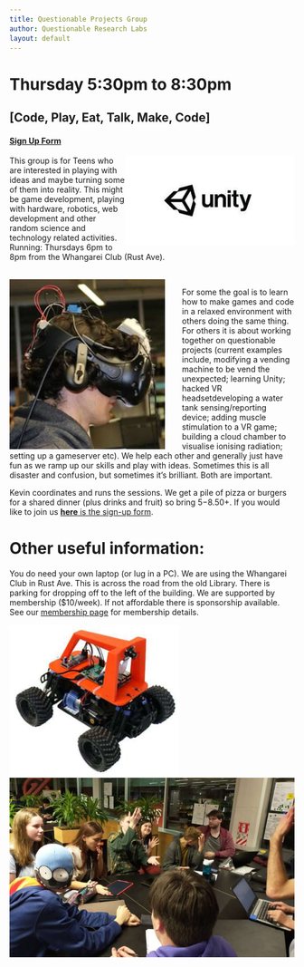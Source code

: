 ```yaml
---
title: Questionable Projects Group
author: Questionable Research Labs
layout: default
---
```


# Thursday 5:30pm to 8:30pm

## [Code, Play, Eat, Talk, Make, Code]

#### [Sign Up Form][sul]

<img src="/info-page-assets/groups/unity_o.jpg" style="float: right">

This group is for Teens who are interested in playing with ideas and maybe turning some of them into reality. This might be game development, playing with
hardware, robotics, web development and other random science and technology related activities.
Running: Thursdays 6pm to 8pm from the Whangarei Club (Rust Ave).

<br>

<img src="/info-page-assets/questionable/beefy-heathy_o.jpg" style="float: left; padding-right:30px;">

For some the goal is to learn how to make games and code in a relaxed environment with others doing the same thing. For others it is about working together on
questionable projects (current examples include, modifying a vending machine to be vend the unexpected; learning Unity; hacked VR headsetdeveloping a water tank
sensing/reporting device; adding muscle stimulation to a VR game; building a cloud chamber to visualise ionising radiation; setting up a gameserver etc). We help
each other and generally just have fun as we ramp up our skills and play with ideas. Sometimes this is all disaster and confusion, but sometimes it’s brilliant.
Both are important.

Kevin coordinates and runs the sessions. We get a pile of pizza or burgers for a shared dinner (plus drinks and fruit) so bring $5-$8.50+. If you would like to join us [**here** is the sign-up form][sul].

# Other useful information:

You do need your own laptop (or lug in a PC).
We are using the Whangarei Club in Rust Ave. This is across the road from the old Library. There is parking for dropping off to the left of the building.
We are supported by membership ($10/week). If not affordable there is sponsorship available. See our [membership page](/info/membership) for membership details.

![Donkey Car](/info-page-assets/questionable/car_o.jpg)
![KiwiJam2020](/info-page-assets/questionable/kiwijam20_o.jpg)

[sul]: https://forms.gle/GrpydS7k9AwmV1mH9
